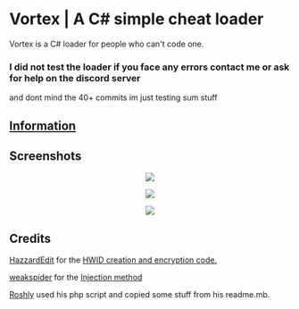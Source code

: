 # Vortex | A C# simple cheat loader
Vortex is a C# loader for people who can't code one.
### I did not test the loader if you face any errors contact me or ask for help on the discord server
and dont mind the 40+ commits im just testing sum stuff

## [Information](https://github.com/Kanepu/Vortex-loader/wiki)

## Screenshots

<p align="center">
 <img src="https://i.gyazo.com/8e74ddbf4ae4bde1c9fae5052baaa263.png">
</p>

<p align="center">
 <img src="https://i.gyazo.com/8c2cda7b2a1a28a89718d83dc32e6f9d.png">
</p>

<p align="center">
 <img src="https://i.gyazo.com/7e678d045ea146f1bc27f52275ba93b4.png">
</p>

## Credits

[HazzardEdit](https://www.youtube.com/channel/UCG0LukbgMa6vJkA_JJ4Jepg) for the [HWID creation and encryption code.](https://www.youtube.com/watch?v=M1-pAqPqJcw)

[weakspider](https://www.unknowncheats.me/forum/members/172964.html) for the [Injection method](https://www.unknowncheats.me/forum/c-/213037-x86-manual-map-injection.html)

[Roshly](https://github.com/Roshly) used his php script and copied some stuff from his readme.mb.
